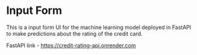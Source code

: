 # Input Form

This is a input form UI for the machine learning model deployed in FastAPI to make predictions about the rating of the credit card.

FastAPI link - https://credit-rating-api.onrender.com 
